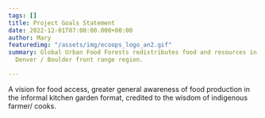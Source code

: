```yaml
---
tags: []
title: Project Goals Statement
date: 2022-12-01T07:00:00.000+00:00
author: Mary
featuredimg: "/assets/img/ecoops_logo_an2.gif"
summary: Global Urban Food Forests redistributes food and resources in the greater
  Denver / Boulder front range region.

---
```


 

A vision for food access, greater general awareness of food production in the informal kitchen garden format, credited to the wisdom of indigenous farmer/ cooks.